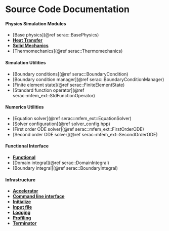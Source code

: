 # Source Code Documentation #

#### Physics Simulation Modules ####

* [Base physics](@ref serac::BasePhysics)
* <a style="font-weight:bold" href="classserac_1_1HeatTransfer_3_01order_00_01dim_00_01Parameters_3_01parameter__space_8_8_8_01_4_00b10147e2187ea0fff3ed4d400f86c2eb.html">Heat Transfer</a>
* <a style="font-weight:bold" href="classserac_1_1SolidMechanics_3_01order_00_01dim_00_01Parameters_3_01parameter__space_8_8_8_01_4_0a4b58643425b41433838b2828455c49.html">Solid Mechanics</a>
* [Thermomechanics](@ref serac::Thermomechanics)

#### Simulation Utilities ####

* [Boundary conditions](@ref serac::BoundaryCondition)
* [Boundary condition manager](@ref serac::BoundaryConditionManager)
* [Finite element state](@ref serac::FiniteElementState)
* [Standard function operator](@ref serac::mfem_ext::StdFunctionOperator)

#### Numerics Utilities ####

* [Equation solver](@ref serac::mfem_ext::EquationSolver)
* [Solver configuration](@ref solver_config.hpp)
* [First order ODE solver](@ref serac::mfem_ext::FirstOrderODE)
* [Second order ODE solver](@ref serac::mfem_ext::SecondOrderODE)

#### Functional Interface ####

* <a style="font-weight:bold" href="classserac_1_1Functional_3_01test_07trials_8_8_8_08_00_01exec_01_4.html">Functional</a>
* [Domain integral](@ref serac::DomainIntegral)
* [Boundary integral](@ref serac::BoundaryIntegral)

#### Infrastructure ####

* <a style="font-weight:bold" href="accelerator_8hpp.html">Accelerator</a>
* <a style="font-weight:bold" href="cli_8hpp.html">Command line interface</a>
* <a style="font-weight:bold" href="initialize_8hpp.html">Initialize</a>
* <a style="font-weight:bold" href="input_8hpp.html">Input file</a>
* <a style="font-weight:bold" href="logger_8hpp.html">Logging</a>
* <a style="font-weight:bold" href="profiling_8hpp.html">Profiling</a>
* <a style="font-weight:bold" href="terminator_8hpp.html">Terminator</a>
